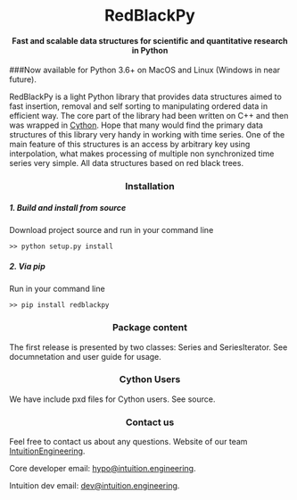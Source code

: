 <center> <h1>RedBlackPy </h1> </center>
<center> <h4>Fast and scalable data structures for scientific and quantitative research in Python </h4> </center>

###Now available for Python 3.6+ on MacOS and Linux (Windows in near future).

RedBlackPy is a light Python library that provides data structures aimed to fast insertion, removal and self sorting to manipulating ordered data in efficient way. The core part of the library had been written on C++ and then was wrapped in <a href="http://cython.org">Cython</a>. Hope that many would find the primary data structures of this library very handy in working with time series. One of the main feature of this structures is an access by arbitrary  key using interpolation, what makes processing of multiple non synchronized time series very simple. All data structures based on red black trees.


<center> <h3>Installation </h3> </center>
<h5> 1. Build and install from source </h5>
Download project source and run in your command line

~~~shell
>> python setup.py install
~~~

<h5> 2. Via pip </h5>
Run in your command line

~~~shell
>> pip install redblackpy
~~~

<center> <h3>Package content</h3> </center>
The first release is presented by two classes: Series and SeriesIterator. See documnetation and user guide for usage.

<br>
<center> <h3>Cython Users</h3> </center>
We have include pxd files for Cython users. See source.

<br>
<center> <h3>Contact us</h3> </center>

Feel free to contact us about any questions. Website of our team [IntuitionEngineering](https://intuition.engineering).

Core developer email: hypo@intuition.engineering.

Intuition dev email: dev@intuition.engineering.

